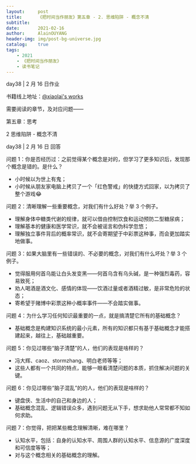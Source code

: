 ```yaml
---
layout:     post
title:      《把时间当作朋友》第五章 - 2. 思维陷阱 - 概念不清
subtitle:   
date:       2021-02-16
author:     AlainOUYANG
header-img: img/post-bg-universe.jpg
catalog:    true
tags:
    - 2021
    - 《把时间当作朋友》
    - 读书笔记
---
```


<!-- # 《把时间当作朋友》第五章 - 2. 思维陷阱 - 概念不清 -->

day38 \| 2 月 16 日作业

书籍线上地址：[@xiaolai's works](http://lixiaolai.com/#/befriending-time/)

需要阅读的章节，及对应问题——

第五章：思考

2 思维陷阱 - 概念不清

day38 \| 2 月 16 日 回答

问题 1：你是否经历过：之前觉得某个概念是对的，但学习了更多知识后，发现那个概念是错的。是什么？

- 小时候以为世上有鬼；
- 小时候从朋友家电脑上拷贝了一个「红色警戒」的快捷方式回家，以为拷贝了整个游戏😂

问题 2：清晰理解一些重要概念，对我们有什么好处？举 3 个例子。

- 理解身体中糖类代谢的规律，就可以借由控制饮食和运动预防二型糖尿病；
- 理解基本的健康和医学常识，就不会被谣言和伪科学忽悠；
- 理解独立事件背后的概率常识，就不会寄期望于中彩票这种事，而会更加踏实地做事。

问题 3：如果大脑里有一些错误的、不必要的概念，对我们有什么坏处？举 3 个例子。

- 觉得服用何首乌能让白头发变黑——何首乌含有乌头碱，是一种强烈毒药，容易致死；
- 劝人喝酒是酒文化、感情的体现——饮酒过量或者酒精过敏，是非常危险的状态；
- 寄希望于赌博中彩票这种小概率事件——不会踏实做事。

问题 4：为什么学习任何知识最重要的一点，就是搞清楚它所有的基础概念？

- 基础概念是构建知识系统的最小元素，所有的知识都只有基于基础概念才能搭建起来，越往上，基础越重要。

问题 5：你见过哪些“脑子清楚”的人，他们的表现是啥样的？

- 冯大辉、caoz、stormzhang、明白老师等等；
- 这些人都有一个共同的特点，能够一眼看清楚问题的本质，抓住解决问题的关键。

问题 6：你见过哪些“脑子混乱”的的人，他们的表现是啥样的？

- 键盘侠、生活中的自己和身边的人；
- 基础概念混乱、逻辑错误众多，遇到问题无从下手，想求助他人常常都不知如何求助。

问题 7：你觉得，把把某些概念理解清晰，难在哪里？

- 认知水平，包括：自身的认知水平、周围人群的认知水平、信息源的广度深度和可信度等等；
- 对与这个概念相关的基础概念的理解。
